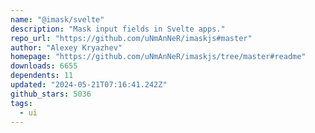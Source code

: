 ```yaml
---
name: "@imask/svelte"
description: "Mask input fields in Svelte apps."
repo_url: "https://github.com/uNmAnNeR/imaskjs#master"
author: "Alexey Kryazhev"
homepage: "https://github.com/uNmAnNeR/imaskjs/tree/master#readme"
downloads: 6655
dependents: 11
updated: "2024-05-21T07:16:41.242Z"
github_stars: 5036
tags: 
  - ui
---
```

